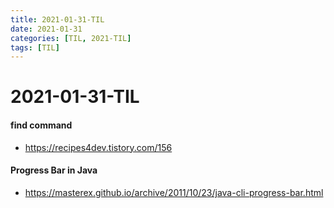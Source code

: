 ```yaml
---
title: 2021-01-31-TIL
date: 2021-01-31
categories: [TIL, 2021-TIL]
tags: [TIL]
---
```


# 2021-01-31-TIL

#### find command

- https://recipes4dev.tistory.com/156

#### Progress Bar in Java

- https://masterex.github.io/archive/2011/10/23/java-cli-progress-bar.html


